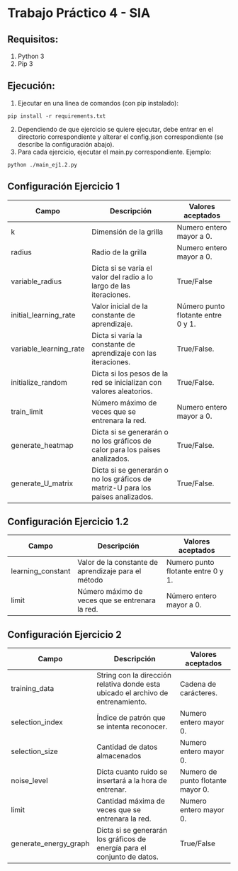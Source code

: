 # Trabajo Práctico 4 - SIA

## Requisitos:
1) Python 3
2) Pip 3


## Ejecución:
1) Ejecutar en una linea de comandos (con pip instalado):
```
pip install -r requirements.txt
```
2) Dependiendo de que ejercicio se quiere ejecutar, debe entrar en el directorio correspondiente y alterar el config.json correspondiente (se describe la configuración abajo).
3) Para cada ejercicio, ejecutar el main.py correspondiente. Ejemplo:
```
python ./main_ej1.2.py
```

## Configuración Ejercicio 1
| Campo                  | Descripción                                                                     | Valores aceptados                  |  
|------------------------|---------------------------------------------------------------------------------|------------------------------------|
| k                      | Dimensión de la grilla                                                          | Numero entero mayor a 0.           |
| radius                 | Radio de la grilla                                                              | Numero entero mayor a 0.           |
| variable_radius        | Dicta si se varía el valor del radio a lo largo de las iteraciones.             | True/False                         |
| initial_learning_rate  | Valor inicial de la constante de aprendizaje.                                   | Número punto flotante entre 0 y 1. |
| variable_learning_rate | Dicta si varía la constante de aprendizaje con las iteraciones.                 | True/False.                        |
| initialize_random      | Dicta si los pesos de la red se inicializan con valores aleatorios.             | True/False.                        |
| train_limit            | Número máximo de veces que se entrenara la red.                                 | Numero entero mayor a 0.           |
| generate_heatmap       | Dicta si se generarán o no los gráficos de calor para los paises analizados.    | True/False.                        |
| generate_U_matrix      | Dicta si se generarán o no los gráficos de matriz-U para los paises analizados. | True/False.                        |


## Configuración Ejercicio 1.2
| Campo             | Descripción                                         | Valores aceptados                  |  
|-------------------|-----------------------------------------------------|------------------------------------|
| learning_constant | Valor de la constante de aprendizaje para el método | Numero punto flotante entre 0 y 1. |
| limit             | Número máximo de veces que se entrenara la red.     | Número entero mayor a 0.           |


## Configuración Ejercicio 2
| Campo                 | Descripción                                                                      | Valores aceptados                  |  
|-----------------------|----------------------------------------------------------------------------------|------------------------------------|
| training_data         | String con la dirección relativa donde esta ubicado el archivo de entrenamiento. | Cadena de carácteres.              |
| selection_index       | Índice de patrón que se intenta reconocer.                                       | Numero entero mayor 0.             | 
| selection_size        | Cantidad de datos almacenados                                                    | Numero entero mayor 0.             | 
| noise_level           | Dicta cuanto ruido se insertará a la hora de entrenar.                           | Numero de punto flotante mayor 0.  | 
| limit                 | Cantidad máxima de veces que se entrenara la red.                                | Numero entero mayor 0.             | 
| generate_energy_graph | Dicta si se generarán los gráficos de energía para el conjunto de datos.         | True/False                         | 



